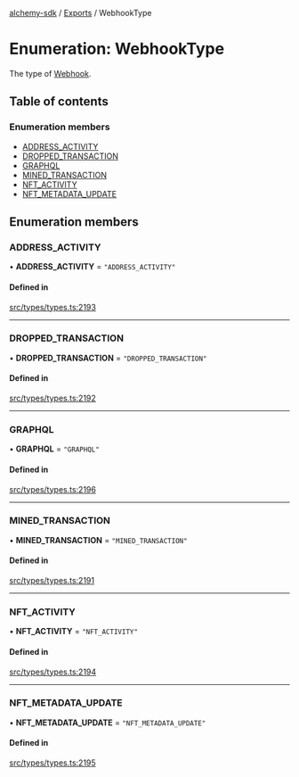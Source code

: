 [alchemy-sdk](../README.md) / [Exports](../modules.md) / WebhookType

# Enumeration: WebhookType

The type of [Webhook](../interfaces/Webhook.md).

## Table of contents

### Enumeration members

- [ADDRESS\_ACTIVITY](WebhookType.md#address_activity)
- [DROPPED\_TRANSACTION](WebhookType.md#dropped_transaction)
- [GRAPHQL](WebhookType.md#graphql)
- [MINED\_TRANSACTION](WebhookType.md#mined_transaction)
- [NFT\_ACTIVITY](WebhookType.md#nft_activity)
- [NFT\_METADATA\_UPDATE](WebhookType.md#nft_metadata_update)

## Enumeration members

### ADDRESS\_ACTIVITY

• **ADDRESS\_ACTIVITY** = `"ADDRESS_ACTIVITY"`

#### Defined in

[src/types/types.ts:2193](https://github.com/alchemyplatform/alchemy-sdk-js/blob/46e9716/src/types/types.ts#L2193)

___

### DROPPED\_TRANSACTION

• **DROPPED\_TRANSACTION** = `"DROPPED_TRANSACTION"`

#### Defined in

[src/types/types.ts:2192](https://github.com/alchemyplatform/alchemy-sdk-js/blob/46e9716/src/types/types.ts#L2192)

___

### GRAPHQL

• **GRAPHQL** = `"GRAPHQL"`

#### Defined in

[src/types/types.ts:2196](https://github.com/alchemyplatform/alchemy-sdk-js/blob/46e9716/src/types/types.ts#L2196)

___

### MINED\_TRANSACTION

• **MINED\_TRANSACTION** = `"MINED_TRANSACTION"`

#### Defined in

[src/types/types.ts:2191](https://github.com/alchemyplatform/alchemy-sdk-js/blob/46e9716/src/types/types.ts#L2191)

___

### NFT\_ACTIVITY

• **NFT\_ACTIVITY** = `"NFT_ACTIVITY"`

#### Defined in

[src/types/types.ts:2194](https://github.com/alchemyplatform/alchemy-sdk-js/blob/46e9716/src/types/types.ts#L2194)

___

### NFT\_METADATA\_UPDATE

• **NFT\_METADATA\_UPDATE** = `"NFT_METADATA_UPDATE"`

#### Defined in

[src/types/types.ts:2195](https://github.com/alchemyplatform/alchemy-sdk-js/blob/46e9716/src/types/types.ts#L2195)

